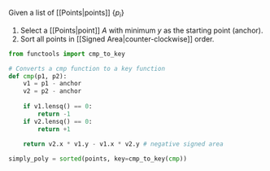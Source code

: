 Given a list of [[Points|points]] $\{ p_{i} \}$
1. Select a [[Points|point]] $A$ with minimum $y$ as the starting point (anchor).
2. Sort all points in [[Signed Area|counter-clockwise]] order.

```py
from functools import cmp_to_key

# Converts a cmp function to a key function
def cmp(p1, p2):
	v1 = p1 - anchor
	v2 = p2 - anchor
	
	if v1.lensq() == 0:
		return -1
	if v2.lensq() == 0:
		return +1
		
	return v2.x * v1.y - v1.x * v2.y # negative signed area

simply_poly = sorted(points, key=cmp_to_key(cmp))
```